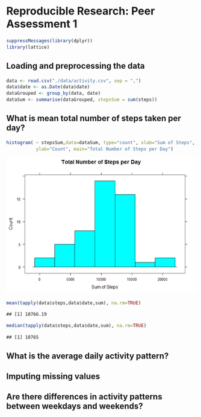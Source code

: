 # Reproducible Research: Peer Assessment 1

```r
suppressMessages(library(dplyr))
library(lattice)
```

## Loading and preprocessing the data

```r
data <- read.csv("./data/activity.csv", sep = ",")
data$date <- as.Date(data$date)
dataGrouped <- group_by(data, date)
dataSum <- summarise(dataGrouped, stepsSum = sum(steps))
```

## What is mean total number of steps taken per day?

```r
histogram( ~ stepsSum,data=dataSum, type="count", xlab="Sum of Steps",
           ylab="Count", main="Total Number of Steps per Day")
```

![](PA1_template_files/figure-html/unnamed-chunk-3-1.png) 

```r
mean(tapply(data$steps,data$date,sum), na.rm=TRUE)
```

```
## [1] 10766.19
```

```r
median(tapply(data$steps,data$date,sum), na.rm=TRUE)
```

```
## [1] 10765
```

## What is the average daily activity pattern?



## Imputing missing values



## Are there differences in activity patterns between weekdays and weekends?

